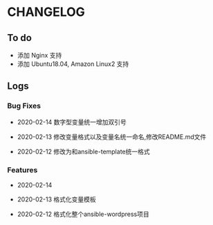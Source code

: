 # CHANGELOG

## To do

* 添加 Nginx 支持
* 添加 Ubuntu18.04, Amazon Linux2 支持

## Logs

### Bug Fixes

* 2020-02-14  数字型变量统一增加双引号

* 2020-02-13  修改变量格式以及变量名统一命名,修改README.md文件

* 2020-02-12  修改为和ansible-template统一格式

### Features

* 2020-02-14  

* 2020-02-13  格式化变量模板

* 2020-02-12  格式化整个ansible-wordpress项目
